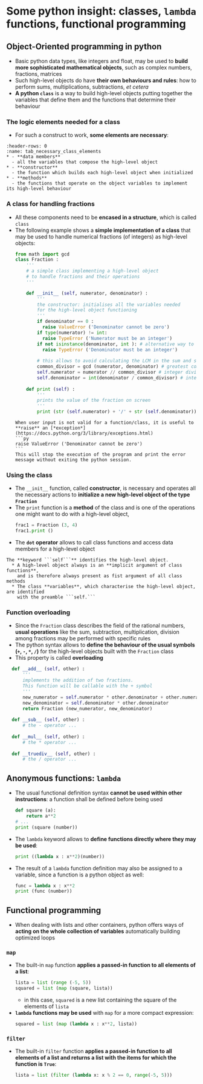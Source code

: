 # Some python insight: classes, `lambda` functions, functional programming

## Object-Oriented programming in python

  * Basic python data types, like integers and float,
    may be used to **build more sophisticated mathematical objects**,
    such as complex numbers, fractions, matrices
  * Such high-level objects do have **their own behaviours and rules**:
    how to perform sums, multiplications, subtractions, *et cetera*
  * **A python ```class```** is a way to build high-level objects
    putting together the variables that define them
    and the functions that determine their behaviour

### The logic elements needed for a class

  * For such a construct to work, **some elements are necessary**: 
  ```{list-table} Necessary elements for a class
  :header-rows: 0
  :name: tab_necessary_class_elements
  * - **data members**
    - all the variables that compose the high-level object
  * - **constructor**
    - the function which builds each high-level object when initialized
  * - **methods**
    - the functions that operate on the object variables to implement its high-level behaviour
  ``` 
  <!-- | | |
  | ------------ | --------- |
  | **data members** | all the variables that compose the high-level object |
  | **constructor**  | the function which builds each high-level object when initialized |
  | **methods**      | the functions that operate on the object variables to implement its high-level behaviour | -->

### A class for handling fractions

  * All these components need to be **encased in a structure**,
    which is called ```class```
  * The following example shows a **simple implementation of a class**
    that may be used to handle numerical fractions (of integers) as high-level objects:
    ```py
    from math import gcd
    class Fraction :
        '''
        # a simple class implementing a high-level object
        # to handle fractions and their operations
        '''

        def __init__ (self, numerator, denominator) :
            '''
            the constructor: initialises all the variables needed
            for the high-level object functioning
            '''
            if denominator == 0 :
              raise ValueError ('Denominator cannot be zero')
            if type(numerator) != int:
              raise TypeError ('Numerator must be an integer')
            if not isinstance(denominator, int ): # alternative way to check the type
              raise TypeError ('Denominator must be an integer')
            
            # this allows to avoid calculating the LCM in the sum and subtraction
            common_divisor = gcd (numerator, denominator) # greatest common divisor 
            self.numerator = numerator // common_divisor # integer division with floor division
            self.denominator = int(denominator / common_divisor) # integer division with casting
            
        def print (self) :
            '''
            prints the value of the fraction on screen
            '''
            print (str (self.numerator) + '/' + str (self.denominator))
    ```
    `````{tip}
    When user input is not valid for a function/class, it is useful to **raise** an [*exception*](https://docs.python.org/3/library/exceptions.html)
    ```py
    raise ValueError ('Denominator cannot be zero')
    ```
    This will stop the execution of the program and print the error message without exiting the python session.
    `````

### Using the class

  * The ```__init__``` function, called **constructor**, is necessary and operates all the necessary actions
    to **initialize a new high-level object of the type ```Fraction```**
  * The ```print``` function is a **method** of the class
    and is one of the operations one might want to do with a high-level object,
    ```py
    frac1 = Fraction (3, 4)
    frac1.print ()
    ```
  * The **```dot``` operator** allows to call class functions and access data members 
    for a high-level object
```{note}
The **keyword ```self```** identifies the high-level object.
  * A high-level object always is an **implicit argument of class functions**,
    and is therefore always present as fist argument of all class methods
  * The class **variables**, which characterise the high-level object, are identified
    with the preamble ```self.```
```

### Function overloading

  * Since the ```Fraction``` class describes the field of the rational numbers,
    **usual operations** like the sum, subtraction, multiplication, division 
    among fractions may be performed with specific rules
  * The python syntax allows to **define the behaviour of the usual symbols (`+`, `-`, `*`, `/`)**
    for the high-level objects built with the ```Fraction``` class
  * This property is called **overloading**
  ```py
    def __add__ (self, other) :
        '''
        implements the addition of two fractions.
        This function will be callable with the + symbol
        '''
        new_numerator = self.numerator * other.denominator + other.numerator * self.denominator
        new_denominator = self.denominator * other.denominator
        return Fraction (new_numerator, new_denominator)
    
    def __sub__ (self, other) : 
        # the - operator ...
    
    def __mul__ (self, other) :
        # the * operator ...
    
    def __truediv__ (self, other) :
        # the / operator ...
  ```

## Anonymous functions: `lambda`

  * The usual functional definition syntax **cannot be used within other instructions**:
    a function shall be defined before being used
    ```py
    def square (a):
        return a**2
    # ...
    print (square (number))
    ```
  * The `lambda` keyword allows to **define functions directly where they may be used**:   
    ```py
    print ((lambda x : x**2)(number))
    ``` 
  * The result of a `lambda` function definition may also be assigned to a variable, 
    since a function is a python object as well:
    ```py
    func = lambda x : x**2
    print (func (number))
    ``` 

## Functional programming

  * When dealing with lists and other containers,
    python offers ways of **acting on the whole collection of variables**
    automatically building optimized loops

### `map`

  * The built-in `map` function **applies a passed-in function to all elements of a list**:
    ```py
    lista = list (range (-5, 5))
    squared = list (map (square, lista))
    ```
    * in this case, `squared` is a new list containing the square of the elements of `lista`
  * **`lambda` functions may be used** with `map` for a more compact expression:
    ```py
    squared = list (map (lambda x : x**2, lista))
    ```

### `filter`

  * The built-in `filter` function **applies a passed-in function to all elements of a list and returns a list with the items for which the function is `True`**:
    ```py
    lista = list (filter (lambda x: x % 2 == 0, range(-5, 5)))
    ```


